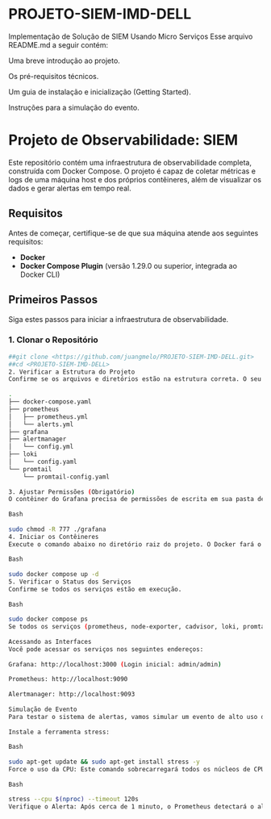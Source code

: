 # PROJETO-SIEM-IMD-DELL
Implementação de Solução de SIEM Usando Micro Serviços
Esse arquivo README.md a seguir contém:
 
Uma breve introdução ao projeto.
 
Os pré-requisitos técnicos.
 
Um guia de instalação e inicialização (Getting Started).
 
Instruções para a simulação do evento.
 
# Projeto de Observabilidade: SIEM
 
Este repositório contém uma infraestrutura de observabilidade completa, construída com Docker Compose. O projeto é capaz de coletar métricas e logs de uma máquina host e dos próprios contêineres, além de visualizar os dados e gerar alertas em tempo real.
 
## Requisitos
 
Antes de começar, certifique-se de que sua máquina atende aos seguintes requisitos:
 
* **Docker**
* **Docker Compose Plugin** (versão 1.29.0 ou superior, integrada ao Docker CLI)
 
## Primeiros Passos
 
Siga estes passos para iniciar a infraestrutura de observabilidade.
 
### 1. Clonar o Repositório
 
```bash
##git clone <https://github.com/juangmelo/PROJETO-SIEM-IMD-DELL.git>
##cd <PROJETO-SIEM-IMD-DELL>
2. Verificar a Estrutura do Projeto
Confirme se os arquivos e diretórios estão na estrutura correta. O seu diretório principal deve conter as seguintes pastas e arquivos:
 
.
├── docker-compose.yaml
├── prometheus
│   ├── prometheus.yml
│   └── alerts.yml
├── grafana
├── alertmanager
│   └── config.yml
├── loki
│   └── config.yaml
└── promtail
    └── promtail-config.yaml
    
3. Ajustar Permissões (Obrigatório)
O contêiner do Grafana precisa de permissões de escrita em sua pasta de dados. Execute o comando abaixo para garantir que tudo funcione corretamente.
 
Bash
 
sudo chmod -R 777 ./grafana
4. Iniciar os Contêineres
Execute o comando abaixo no diretório raiz do projeto. O Docker fará o download das imagens necessárias e iniciará todos os serviços em segundo plano.
 
Bash
 
sudo docker compose up -d
5. Verificar o Status dos Serviços
Confirme se todos os serviços estão em execução.
 
Bash
 
sudo docker compose ps
Se todos os serviços (prometheus, node-exporter, cadvisor, loki, promtail, grafana, alertmanager) estiverem com o status Up, sua infraestrutura está pronta.
 
Acessando as Interfaces
Você pode acessar os serviços nos seguintes endereços:
 
Grafana: http://localhost:3000 (Login inicial: admin/admin)
 
Prometheus: http://localhost:9090
 
Alertmanager: http://localhost:9093
 
Simulação de Evento
Para testar o sistema de alertas, vamos simular um evento de alto uso de CPU na máquina host.
 
Instale a ferramenta stress:
 
Bash
 
sudo apt-get update && sudo apt-get install stress -y
Force o uso da CPU: Este comando sobrecarregará todos os núcleos de CPU da sua máquina por 2 minutos.
 
Bash
 
stress --cpu $(nproc) --timeout 120s
Verifique o Alerta: Após cerca de 1 minuto, o Prometheus detectará o alto uso de CPU, disparará um alerta para o Alertmanager, que enviará uma notificação para o webhook configurado. Verifique a URL do seu webhook para confirmar a notificação.
